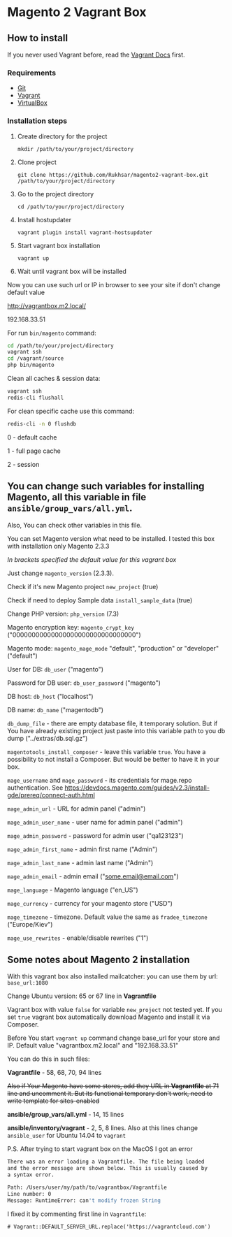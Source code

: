 # Magento 2 Vagrant Box

## How to install
If you never used Vagrant before, read the [Vagrant Docs](https://www.vagrantup.com/docs/) first.

### Requirements
- [Git](https://git-scm.com/book/en/v2/Getting-Started-Installing-Git)
- [Vagrant](https://www.vagrantup.com/downloads.html)
- [VirtualBox](https://www.virtualbox.org/wiki/Downloads)

### Installation steps
1. Create directory for the project

    ```mkdir /path/to/your/project/directory```

2. Clone project

    ```git clone https://github.com/Rukhsar/magento2-vagrant-box.git /path/to/your/project/directory```

3. Go to the project directory

    ```cd /path/to/your/project/directory```

4. Install hostupdater

    ```vagrant plugin install vagrant-hostsupdater```

5. Start vagrant box installation

    ```vagrant up```

6. Wait until vagrant box will be installed

Now you can use such url or IP in browser to see your site if don't change default value

http://vagrantbox.m2.local/

192.168.33.51

For run `bin/magento` command:

```bash
cd /path/to/your/project/directory
vagrant ssh
cd /vagrant/source
php bin/magento
```

Clean all caches & session data:
```bash
vagrant ssh
redis-cli flushall
```

For clean specific cache use this command:
```bash
redis-cli -n 0 flushdb
```

0 - default cache

1 - full page cache

2 - session


## You can change such variables for installing Magento, all this variable in file `ansible/group_vars/all.yml`.

Also, You can check other variables in this file.

You can set Magento version what need to be installed. I tested this box with installation only Magento 2.3.3

_In brackets specified the default value for this vagrant box_

Just change `magento_version` (2.3.3).

Check if it's new Magento project `new_project` (true)

Check if need to deploy Sample data `install_sample_data` (true)

Change PHP version: `php_version` (7.3)

Magento encryption key: `magento_crypt_key` ("00000000000000000000000000000000")

Magento mode: `magento_mage_mode` "default", "production" or "developer" ("default")

User for DB: `db_user` ("magento")

Password for DB user: `db_user_password` ("magento")

DB host: `db_host` ("localhost")

DB name: `db_name` ("magentodb")

`db_dump_file` - there are empty database file, it temporary solution. But if You have already existing project just paste into this variable path to you db dump ("../extras/db.sql.gz")

`magentotools_install_composer` - leave this variable `true`. You have a possibility to not install a Composer. But would be better to have it in your box.

`mage_username` and `mage_password` - its credentials for mage.repo authentication. See https://devdocs.magento.com/guides/v2.3/install-gde/prereq/connect-auth.html

`mage_admin_url` - URL for admin panel ("admin")

`mage_admin_user_name` - user name for admin panel ("admin")

`mage_admin_password` - password for admin user ("qa123123")

`mage_admin_first_name` - admin first name ("Admin")

`mage_admin_last_name` - admin last name ("Admin")

`mage_admin_email` - admin email ("some.email@email.com")

`mage_language` - Magento language ("en_US")

`mage_currency` - currency for your magento store ("USD")

`mage_timezone` - timezone. Default value the same as `fradee_timezone` ("Europe/Kiev")

`mage_use_rewrites` - enable/disable rewrites ("1")


## Some notes about Magento 2 installation

With this vagrant box also installed mailcatcher: you can use them by url: `base_url:1080`

Change Ubuntu version: 65 or 67 line in __Vagrantfile__

Vagrant box with value `false` for variable `new_project` not tested yet. If you set `true` vagrant box automatically download Magento and install it via Composer.

Before You start `vagrant up` command change base_url for your store and IP. Default value "vagrantbox.m2.local" and "192.168.33.51"

You can do this in such files:

__Vagrantfile__ - 58, 68, 70, 94 lines

~~Also if Your Magento have some stores, add they URL in __Vagrantfile__ at 71 line and uncomment it. But its functional temporary don't work, need to write template for sites-enabled~~

__ansible/group_vars/all.yml__ - 14, 15 lines

__ansible/inventory/vagrant__ - 2, 5, 8 lines. Also at this lines change `ansible_user` for Ubuntu 14.04 to `vagrant`


P.S. After trying to start vagrant box on the MacOS I got an error
```bash
There was an error loading a Vagrantfile. The file being loaded
and the error message are shown below. This is usually caused by
a syntax error.

Path: /Users/user/my/path/to/vagrantbox/Vagrantfile
Line number: 0
Message: RuntimeError: can't modify frozen String
```
I fixed it by commenting first line in `Vagrantfile`:
```
# Vagrant::DEFAULT_SERVER_URL.replace('https://vagrantcloud.com')
```
